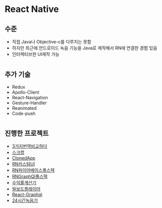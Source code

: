 # React Native

## 수준
- 직접 Java나 Objective-c를 다루지는 못함
- 하지만 최근에 안드로이드 녹음 기능을 Java로 제작해서 RN에 연결한 경험 있음
- 인터렉티브한 UI제작 가능

#

## 추가 기술
- Redux
- Apollo-Client
- React-Navigation
- Gesture-Handler
- Reanimated
- Code-push

#

## 진행한 프로젝트
- [3가지번역비교하다](../2019/3가지번역비교하다.md)
- [스크랩](../2019/스크랩.md)
- [ClonedApp](../2020/ClonedApp.md)
- [RN커스텀UI](../2020/RN커스텀UI.md)
- [RN파이어베이스풀스택](../2020/RN파이어베이스풀스택.md)
- [RNGraphQl풀스택](../2020/RNGraphQl풀스택.md)
- [수익률계산기](./2020/수익률계산기.md)
- [빌보드플레이어](./2020/빌보드플레이어.md)
- [React-Graphql](../2020/react-graphql.md)
- [24시간녹음기](./2020/24시간녹음기.md)